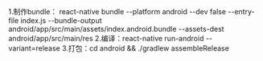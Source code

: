 1.制作bundle：
react-native bundle --platform android --dev false --entry-file index.js --bundle-output android/app/src/main/assets/index.android.bundle --assets-dest android/app/src/main/res
2.编译：react-native run-android --variant=release
3.打包：cd android && ./gradlew assembleRelease
